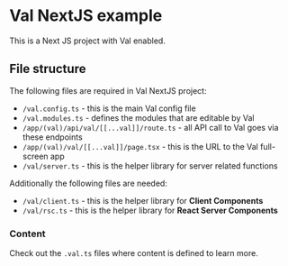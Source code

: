 # Val NextJS example

This is a Next JS project with Val enabled.

## File structure

The following files are required in Val NextJS project:

- `/val.config.ts` - this is the main Val config file
- `/val.modules.ts` - defines the modules that are editable by Val
- `/app/(val)/api/val/[[...val]]/route.ts` - all API call to Val goes via these endpoints
- `/app/(val)/val/[[...val]]/page.tsx` - this is the URL to the Val full-screen app
- `/val/server.ts` - this is the helper library for server related functions

Additionally the following files are needed:

- `/val/client.ts` - this is the helper library for **Client Components**
- `/val/rsc.ts` - this is the helper library for **React Server Components**

### Content

Check out the `.val.ts` files where content is defined to learn more.
